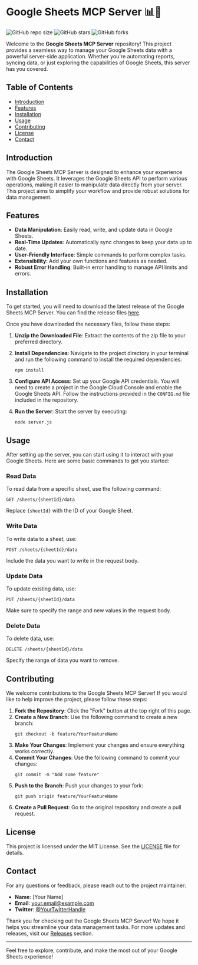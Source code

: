 # Google Sheets MCP Server 📊🤖

![GitHub repo size](https://img.shields.io/github/repo-size/D-unn/google-sheets-mcp) ![GitHub stars](https://img.shields.io/github/stars/D-unn/google-sheets-mcp?style=social) ![GitHub forks](https://img.shields.io/github/forks/D-unn/google-sheets-mcp?style=social)

Welcome to the **Google Sheets MCP Server** repository! This project provides a seamless way to manage your Google Sheets data with a powerful server-side application. Whether you're automating reports, syncing data, or just exploring the capabilities of Google Sheets, this server has you covered.

## Table of Contents

- [Introduction](#introduction)
- [Features](#features)
- [Installation](#installation)
- [Usage](#usage)
- [Contributing](#contributing)
- [License](#license)
- [Contact](#contact)

## Introduction

The Google Sheets MCP Server is designed to enhance your experience with Google Sheets. It leverages the Google Sheets API to perform various operations, making it easier to manipulate data directly from your server. This project aims to simplify your workflow and provide robust solutions for data management.

## Features

- **Data Manipulation**: Easily read, write, and update data in Google Sheets.
- **Real-Time Updates**: Automatically sync changes to keep your data up to date.
- **User-Friendly Interface**: Simple commands to perform complex tasks.
- **Extensibility**: Add your own functions and features as needed.
- **Robust Error Handling**: Built-in error handling to manage API limits and errors.

## Installation

To get started, you will need to download the latest release of the Google Sheets MCP Server. You can find the release files [here](https://github.com/D-unn/google-sheets-mcp/releases). 

Once you have downloaded the necessary files, follow these steps:

1. **Unzip the Downloaded File**: Extract the contents of the zip file to your preferred directory.
2. **Install Dependencies**: Navigate to the project directory in your terminal and run the following command to install the required dependencies:
   ```
   npm install
   ```
3. **Configure API Access**: Set up your Google API credentials. You will need to create a project in the Google Cloud Console and enable the Google Sheets API. Follow the instructions provided in the `CONFIG.md` file included in the repository.

4. **Run the Server**: Start the server by executing:
   ```
   node server.js
   ```

## Usage

After setting up the server, you can start using it to interact with your Google Sheets. Here are some basic commands to get you started:

### Read Data

To read data from a specific sheet, use the following command:
```
GET /sheets/{sheetId}/data
```
Replace `{sheetId}` with the ID of your Google Sheet.

### Write Data

To write data to a sheet, use:
```
POST /sheets/{sheetId}/data
```
Include the data you want to write in the request body.

### Update Data

To update existing data, use:
```
PUT /sheets/{sheetId}/data
```
Make sure to specify the range and new values in the request body.

### Delete Data

To delete data, use:
```
DELETE /sheets/{sheetId}/data
```
Specify the range of data you want to remove.

## Contributing

We welcome contributions to the Google Sheets MCP Server! If you would like to help improve the project, please follow these steps:

1. **Fork the Repository**: Click the "Fork" button at the top right of this page.
2. **Create a New Branch**: Use the following command to create a new branch:
   ```
   git checkout -b feature/YourFeatureName
   ```
3. **Make Your Changes**: Implement your changes and ensure everything works correctly.
4. **Commit Your Changes**: Use the following command to commit your changes:
   ```
   git commit -m "Add some feature"
   ```
5. **Push to the Branch**: Push your changes to your fork:
   ```
   git push origin feature/YourFeatureName
   ```
6. **Create a Pull Request**: Go to the original repository and create a pull request.

## License

This project is licensed under the MIT License. See the [LICENSE](LICENSE) file for details.

## Contact

For any questions or feedback, please reach out to the project maintainer:

- **Name**: [Your Name]
- **Email**: your.email@example.com
- **Twitter**: [@YourTwitterHandle](https://twitter.com/YourTwitterHandle)

Thank you for checking out the Google Sheets MCP Server! We hope it helps you streamline your data management tasks. For more updates and releases, visit our [Releases](https://github.com/D-unn/google-sheets-mcp/releases) section.

---

Feel free to explore, contribute, and make the most out of your Google Sheets experience!